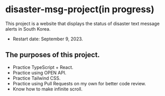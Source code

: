 # disaster-msg-project(in progress)
This project is a website that displays the status of disaster text message alerts in South Korea.

- Restart date: September 9, 2023.

## The purposes of this project.
- Practice TypeScript + React.
- Practice using OPEN API.
- Practice Tailwind CSS.
- Practice using Pull Requests on my own for better code review.
- Know how to make infinite scroll.
